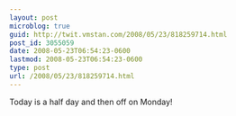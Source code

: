 ```yaml
---
layout: post
microblog: true
guid: http://twit.vmstan.com/2008/05/23/818259714.html
post_id: 3055059
date: 2008-05-23T06:54:23-0600
lastmod: 2008-05-23T06:54:23-0600
type: post
url: /2008/05/23/818259714.html
---
```

Today is a half day and then off on Monday!
